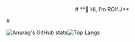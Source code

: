 <p align="center">
  # **👋 Hi, I’m ROlf.J**
</p>
#

  ![Anurag's GitHub stats](https://github-readme-stats.vercel.app/api?username=DHIGHSOUL&show_icons=true&theme=swift)![Top Langs](https://github-readme-stats.vercel.app/api/top-langs/?username=DHIGHSOUL&layout=compact&theme=swift)
